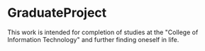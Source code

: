 # GraduateProject
This work is intended for completion of studies at the "College of Information Technology" and further finding oneself in life.
